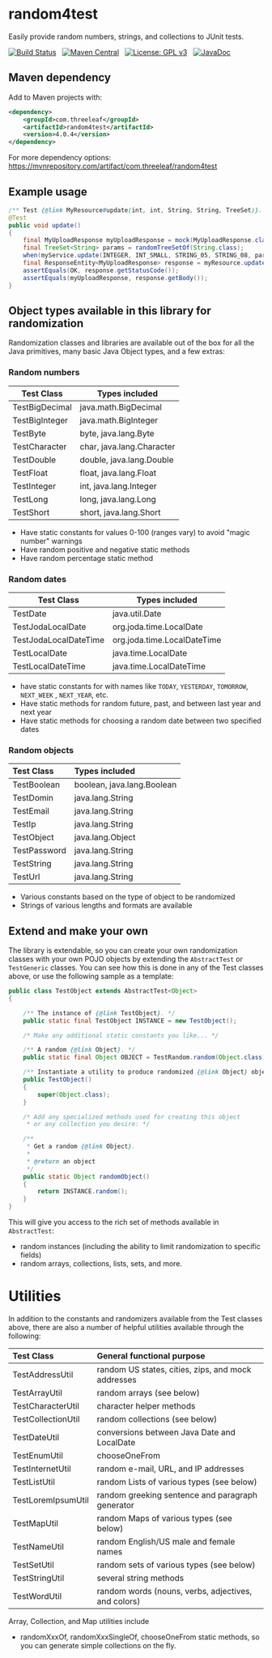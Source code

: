 # random4test

Easily provide random numbers, strings, and collections to JUnit tests.

[![Build Status](https://travis-ci.org/JohnZavyn/random4test.svg)](https://travis-ci.org/JohnZavyn/random4test)
&nbsp;
[![Maven Central](https://maven-badges.herokuapp.com/maven-central/com.threeleaf/random4test/badge.svg)](https://maven-badges.herokuapp.com/maven-central/com.threeleaf/random4test)
&nbsp;
[![License: GPL v3](https://img.shields.io/badge/License-GPLv3-brightgreen.svg)](https://www.gnu.org/licenses/gpl-3.0)
&nbsp;
[![JavaDoc](http://javadoc-badge.appspot.com/com.threeleaf/random4test.svg?label=javadoc)](http://www.threeleaf.com/random4test/javadoc/)

## Maven dependency

Add to Maven projects with:

```xml
<dependency>
    <groupId>com.threeleaf</groupId>
    <artifactId>random4test</artifactId>
    <version>4.0.4</version>
</dependency>
```

For more dependency options: <https://mvnrepository.com/artifact/com.threeleaf/random4test>

## Example usage

```java
/** Test {@link MyResource#update(int, int, String, String, TreeSet)}. */
@Test
public void update()
{
    final MyUploadResponse myUploadResponse = mock(MyUploadResponse.class);
    final TreeSet<String> params = randomTreeSetOf(String.class);
    when(myService.update(INTEGER, INT_SMALL, STRING_05, STRING_08, params)).thenReturn(myUploadResponse);
    final ResponseEntity<MyUploadResponse> response = myResource.update(INTEGER, INT_SMALL, STRING_05, STRING_08, params);
    assertEquals(OK, response.getStatusCode());
    assertEquals(myUploadResponse, response.getBody());
}
```

## Object types available in this library for randomization

Randomization classes and libraries are available out of the box for all the Java primitives, many
basic Java Object types,
and a few extras:

### Random numbers

| Test Class            | Types included            |
| ---                   | ---                       |
| TestBigDecimal        | java.math.BigDecimal      |
| TestBigInteger        | java.math.BigInteger      |
| TestByte              | byte, java.lang.Byte      |
| TestCharacter         | char, java.lang.Character |
| TestDouble            | double, java.lang.Double  |
| TestFloat             | float, java.lang.Float    |
| TestInteger           | int, java.lang.Integer    |
| TestLong              | long, java.lang.Long      |
| TestShort             | short, java.lang.Short    |

* Have static constants for values 0-100 (ranges vary) to avoid "magic number" warnings
* Have random positive and negative static methods
* Have random percentage static method

### Random dates

| Test Class             | Types included              |
| ---                    | ---                         |
| TestDate               | java.util.Date              |
| TestJodaLocalDate      | org.joda.time.LocalDate     |
| TestJodaLocalDateTime  | org.joda.time.LocalDateTime |
| TestLocalDate          | java.time.LocalDate         |
| TestLocalDateTime      | java.time.LocalDateTime     |

* have static constants for with names like `TODAY`, `YESTERDAY`, `TOMORROW`, `NEXT_WEEK`
  , `NEXT_YEAR`, etc.
* Have static methods for random future, past, and between last year and next year
* Have static methods for choosing a random date between two specified dates

### Random objects

| Test Class   | Types included             |
|:-------------|:---------------------------|
| TestBoolean  | boolean, java.lang.Boolean |
| TestDomin    | java.lang.String           |
| TestEmail    | java.lang.String           |
| TestIp       | java.lang.String           |
| TestObject   | java.lang.Object           |
| TestPassword | java.lang.String           |
| TestString   | java.lang.String           |
| TestUrl      | java.lang.String           |

* Various constants based on the type of object to be randomized
* Strings of various lengths and formats are available

## Extend and make your own

The library is extendable, so you can create your own randomization classes
with your own POJO objects by extending the `AbstractTest` or `TestGeneric` classes.
You can see how this is done in any of the Test classes above, or use the
following sample as a template:

```java
public class TestObject extends AbstractTest<Object>
{

    /** The instance of {@link TestObject}. */
    public static final TestObject INSTANCE = new TestObject();

    /* Make any additional static constants you like... */

    /** A random {@link Object}. */
    public static final Object OBJECT = TestRandom.random(Object.class);

    /** Instantiate a utility to produce randomized {@link Object} objects. */
    public TestObject()
    {
        super(Object.class);
    }

    /* Add any specialized methods used for creating this object
     * or any collection you desire: */

    /**
     * Get a random {@link Object}.
     *
     * @return an object
     */
    public static Object randomObject()
    {
        return INSTANCE.random();
    }
}
```

This will give you access to the rich set of methods available in `AbstractTest`:

* random instances (including the ability to limit randomization to specific fields)
* random arrays, collections, lists, sets, and more.

# Utilities

In addition to the constants and randomizers available from the Test classes above,
there are also a number of helpful utilities available through the following:

| Test Class         | General functional purpose                          |
|:-------------------|:----------------------------------------------------|
| TestAddressUtil    | random US states, cities, zips, and mock addresses  |
| TestArrayUtil      | random arrays (see below)                           |
| TestCharacterUtil  | character helper methods                            |
| TestCollectionUtil | random collections (see below)                      |
| TestDateUtil       | conversions between Java Date and LocalDate         |
| TestEnumUtil       | chooseOneFrom                                       |
| TestInternetUtil   | random e-mail, URL, and IP addresses                |
| TestListUtil       | random Lists of various types (see below)           |
| TestLoremIpsumUtil | random greeking sentence and paragraph generator    |
| TestMapUtil        | random Maps of various types (see below)            |
| TestNameUtil       | random English/US male and female names             |
| TestSetUtil        | random sets of various types (see below)            |
| TestStringUtil     | several string methods                              |
| TestWordUtil       | random words (nouns, verbs, adjectives, and colors) |

Array, Collection, and Map utilities include

* randomXxxOf, randomXxxSingleOf, chooseOneFrom static methods, so you can generate simple
  collections on the fly.


